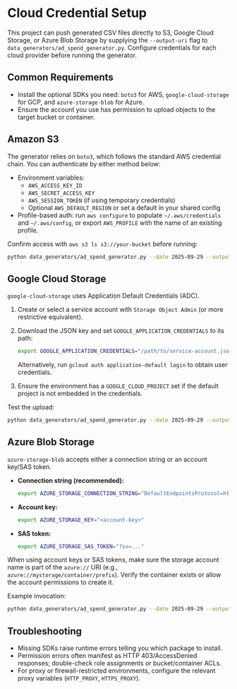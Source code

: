 # Cloud Credential Setup

This project can push generated CSV files directly to S3, Google Cloud Storage, or Azure Blob Storage by supplying the `--output-uri` flag to `data_generators/ad_spend_generator.py`. Configure credentials for each cloud provider before running the generator.

## Common Requirements
- Install the optional SDKs you need: `boto3` for AWS, `google-cloud-storage` for GCP, and `azure-storage-blob` for Azure.
- Ensure the account you use has permission to upload objects to the target bucket or container.

## Amazon S3
The generator relies on `boto3`, which follows the standard AWS credential chain. You can authenticate by either method below:
- Environment variables:
  - `AWS_ACCESS_KEY_ID`
  - `AWS_SECRET_ACCESS_KEY`
  - `AWS_SESSION_TOKEN` (if using temporary credentials)
  - Optional `AWS_DEFAULT_REGION` or set a default in your shared config
- Profile-based auth: run `aws configure` to populate `~/.aws/credentials` and `~/.aws/config`, or export `AWS_PROFILE` with the name of an existing profile.

Confirm access with `aws s3 ls s3://your-bucket` before running:

```bash
python data_generators/ad_spend_generator.py --date 2025-09-29 --output-uri s3://your-bucket/path/
```

## Google Cloud Storage
`google-cloud-storage` uses Application Default Credentials (ADC).

1. Create or select a service account with `Storage Object Admin` (or more restrictive equivalent).
2. Download the JSON key and set `GOOGLE_APPLICATION_CREDENTIALS` to its path:

   ```bash
   export GOOGLE_APPLICATION_CREDENTIALS="/path/to/service-account.json"
   ```

   Alternatively, run `gcloud auth application-default login` to obtain user credentials.
3. Ensure the environment has a `GOOGLE_CLOUD_PROJECT` set if the default project is not embedded in the credentials.

Test the upload:

```bash
python data_generators/ad_spend_generator.py --date 2025-09-29 --output-uri gs://your-bucket/path/
```

## Azure Blob Storage
`azure-storage-blob` accepts either a connection string or an account key/SAS token.

- **Connection string (recommended):**

  ```bash
  export AZURE_STORAGE_CONNECTION_STRING="DefaultEndpointsProtocol=https;AccountName=..."
  ```

- **Account key:**

  ```bash
  export AZURE_STORAGE_KEY="<account-key>"
  ```

- **SAS token:**

  ```bash
  export AZURE_STORAGE_SAS_TOKEN="?sv=..."
  ```

When using account keys or SAS tokens, make sure the storage account name is part of the `azure://` URI (e.g., `azure://mystorage/container/prefix`). Verify the container exists or allow the account permissions to create it.

Example invocation:

```bash
python data_generators/ad_spend_generator.py --date 2025-09-29 --output-uri azure://mystorage/my-container/prefix/
```

## Troubleshooting
- Missing SDKs raise runtime errors telling you which package to install.
- Permission errors often manifest as HTTP 403/AccessDenied responses; double-check role assignments or bucket/container ACLs.
- For proxy or firewall-restricted environments, configure the relevant proxy variables (`HTTP_PROXY`, `HTTPS_PROXY`).

